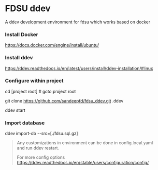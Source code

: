 # FDSU ddev
A ddev development environment for fdsu which works based on docker

### Install Docker
https://docs.docker.com/engine/install/ubuntu/

### Install ddev
https://ddev.readthedocs.io/en/latest/users/install/ddev-installation/#linux

### Configure within project
cd [project root] # goto project root

git clone https://github.com/sandeepfd/fdsu_ddev.git .ddev

ddev start

### Import database 
ddev import-db --src=[./fdsu.sql.gz]
> Any customizations in environment can be done in config.local.yaml and run ddev restart.
>
> For more config options https://ddev.readthedocs.io/en/stable/users/configuration/config/

